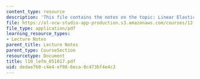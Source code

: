 ```yaml
---
content_type: resource
description: 'This file contains the notes on the topic: Linear Elastic Fracture Mechanics.'
file: https://ol-ocw-studio-app-production.s3.amazonaws.com/courses/12-524-mechanical-properties-of-rocks-fall-2005/dedae760c4e4ef986eca0c473bf4e4c3_l10_lefm_051017.pdf
file_type: application/pdf
learning_resource_types:
- Lecture Notes
parent_title: Lecture Notes
parent_type: CourseSection
resourcetype: Document
title: l10_lefm_051017.pdf
uid: dedae760-c4e4-ef98-6eca-0c473bf4e4c3
---
```

